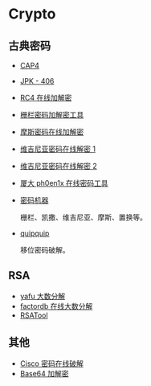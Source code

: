 # Crypto

## 古典密码

* [CAP4](http://oioe4uzzu.bkt.clouddn.com/crypto/CAP4.zip)

* [JPK - 406](http://oioe4uzzu.bkt.clouddn.com/crypto/JPK_406.jar)

* [RC4 在线加解密](http://rc4.online-domain-tools.com/)

* [栅栏密码加解密工具](http://oioe4uzzu.bkt.clouddn.com/crypto/%E6%A0%85%E6%A0%8F%E5%AF%86%E7%A0%81%E5%8A%A0%E8%A7%A3%E5%AF%861.10.rar)

* [摩斯密码在线加解密](http://www.zhongguosou.com/zonghe/moErSiCodeConverter.aspx)

* [维吉尼亚密码在线解密 1](https://www.guballa.de/vigenere-solver)

* [维吉尼亚密码在线解密 2](http://www.mygeocachingprofile.com/codebreaker.vigenerecipher.aspx)

* [厦大 ph0en1x 在线密码工具](http://tool.ph0en1x.com/)

* [密码机器](http://heartsnote.com/tools/cipher.htm)

  栅栏、凯撒、维吉尼亚、摩斯、置换等。

* [quipquip](http://quipqiup.com/)

  移位密码破解。

## RSA

* [yafu 大数分解](http://oioe4uzzu.bkt.clouddn.com/crypto/yafu-1.34.zip)
* [factordb 在线大数分解](http://factordb.com/)
* [RSATool](http://oioe4uzzu.bkt.clouddn.com/crypto/RSATool2v17.rar_87752.rar)

## 其他

- [Cisco 密码在线破解](http://www.ifm.net.nz/cookbooks/passwordcracker.html)
- [Base64 加解密](http://base64.supfree.net/)